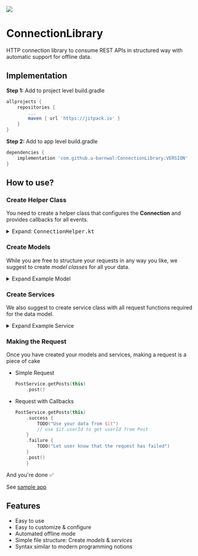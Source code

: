 [![](https://jitpack.io/v/u-barnwal/ConnectionLibrary.svg)](https://jitpack.io/#u-barnwal/ConnectionLibrary)
# ConnectionLibrary
HTTP connection library to consume REST APIs in structured way with automatic support for offline data.

## Implementation
**Step 1:** Add to project level build.gradle
```gradle
allprojects {
	repositories {
		...
		maven { url 'https://jitpack.io' }
	}
}
```

**Step 2:** Add to app level build.gradle

```gradle
dependencies {
	implementation 'com.github.u-barnwal:ConnectionLibrary:VERSION'
}
```

## How to use?

### Create Helper Class
You need to create a helper class that configures the **Connection** and provides callbacks for all events.
<details>
  <summary>Expand: <kbd>ConnectionHelper.kt</kbd></summary>
  
```kotlin
import android.content.Context
import com.isolpro.library.connection.Connection

class ConnectionHelper<T>(private val ctx: Context, private val classType: Class<T>) : Connection<T>() {
	override var config: Config = Config("API_BASE_ENDPOINT")

	override fun getContext(): Context {
		return ctx;
	}

	override fun showLoader() {
		TODO("Write your function for showing loader")
	}

	override fun hideLoader() {
		TODO("Write your function for hiding loader")
	}

	override fun handleOnRequestCreated(endpoint: String, data: Any?) {
		TODO("Access the request endpoint and data")
	}

	override fun handleOnResponseReceived(data: String?) {
		TODO("This is triggered everytime your receive a response, implement your logger")
	}

	override fun handleOnNoResponseError() {
		TODO("Handle when nothing is received as response")
	}

	override fun handleOnOfflineDataUnsupported() {
		TODO("Handle when the request made, doesn't store offline data")
	}

	override fun handleOnOfflineDataUnavailable() {
		TODO("Handle when the request made, store offline data but doesn't have anything cache yet")
	}

	override fun handleOnError(e: Exception) {
		TODO("Handle all other errors")
	}

	override fun getClassType(): Class<T> {
		return classType;
	}
}
```
</details>

### Create Models
While you are free to structure your requests in any way you like, we suggest to create **model* classes* for all your data.

<details>
  <summary>Expand Example Model</summary>
  
```kotlin
class Post {
	val userId: Number = 0;
	val id: Number = 0;
	val title: String = "";
	val body: String = "";
}
```
</details>

### Create Services
We also suggest to create service class with all request functions required for the data model.

<details>
  <summary>Expand Example Service</summary>

```kotlin
object PostService {

	fun getPosts(ctx: Context): Connection<Post> {
		return ConnectionHelper(ctx, Post::class.java)
			.endpoint("/posts")
			.loader(false)
	}

	fun createPost(ctx: Context, post: Post): Connection<Post> {
		return ConnectionHelper(ctx, Post::class.java)
			.payload(post)
			.endpoint("/posts/insert")
			.loader(false)
	}

}
```
</details>

### Making the Request
Once you have created your models and services, making a request is a piece of cake

- Simple Request
	```kotlin
	PostService.getPosts(this)
		.post()
	```

- Request with Callbacks
	```kotlin
	PostService.getPosts(this)
		.success {
			TODO("Use your data from $it")
			// use $it.userId to get userId from Post 
		}
		.failure {
			TODO("Let user know that the request has failed")
		}
		.post()
		}
	```

And you're done ✅


See [sample app]("./app/src/main")

## Features

 - Easy to use
 - Easy to customize & configure
 - Automated offline mode
 - Simple file structure: Create *models* & *services*
 - Syntax similar to modern programming notions